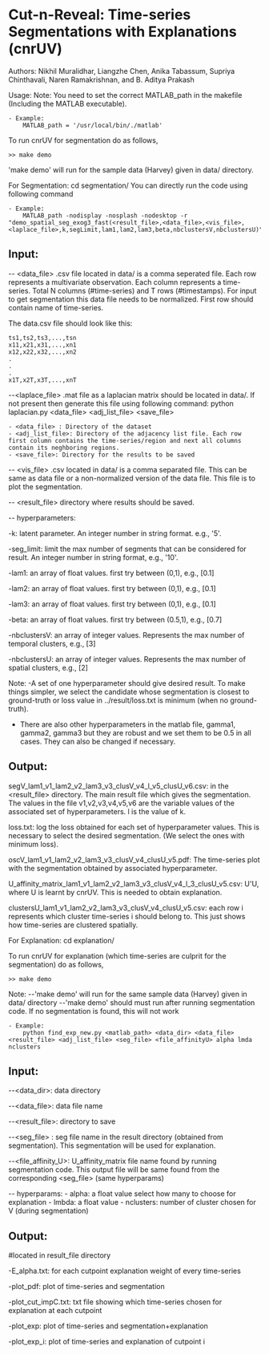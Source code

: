 Cut-n-Reveal: Time-series Segmentations with Explanations (cnrUV)
==========================================================================

Authors: Nikhil Muralidhar, Liangzhe Chen, Anika Tabassum, Supriya Chinthavali, Naren Ramakrishnan, and B. Aditya Prakash

Usage:
Note: You need to set the correct MATLAB_path in the makefile (Including the MATLAB executable).
```
- Example:
    MATLAB_path = '/usr/local/bin/./matlab'
```
To run cnrUV for segmentation do as follows,
```
>> make demo  
```
'make demo' will run for the sample data (Harvey) given in data/ directory.


For Segmentation: cd segmentation/
You can directly run the code using following command
```
- Example: 
    MATLAB_path -nodisplay -nosplash -nodesktop -r "demo_spatial_seg_exog3_fast(<result_file>,<data_file>,<vis_file>,<laplace_file>,k,segLimit,lam1,lam2,lam3,beta,nbclustersV,nbclustersU)"
```

Input: 
------
-- <data_file> .csv file located in data/ is a comma seperated file. Each row represents a multivariate observation. Each column represents a time-series. Total N columns (#time-series) and T rows (#timestamps). For input to get segmentation this data file needs to be normalized. First row should contain name of time-series.

The data.csv file should look like this:
```
ts1,ts2,ts3,...,tsn
x11,x21,x31,...,xn1
x12,x22,x32,...,xn2
.
.
.
x1T,x2T,x3T,...,xnT
```

--<laplace_file> .mat file as a laplacian matrix should be located in data/. If not present then generate this file using following command:
python laplacian.py <data_file> <adj_list_file> <save_file>  

	- <data_file> : Directory of the dataset
	- <adj_list_file>: Directory of the adjacency list file. Each row first column contains the time-series/region and next all columns contain its neghboring regions.
	- <save_file>: Directory for the results to be saved   

-- <vis_file> .csv located in data/ is a comma separated file. This can be same as data file or a non-normalized version of the data file. This file is to plot the segmentation.

-- <result_file> directory where results should be saved.

-- hyperparameters:
   
   -k: latent parameter. An integer number in string format. e.g., '5'.  
   
   -seg_limit: limit the max number of segments that can be considered for result. An integer number in string format, e.g., '10'.
   
   -lam1: an array of float values. first try between (0,1), e.g., [0.1] 
   
   -lam2: an array of float values. first try between (0,1), e.g., [0.1] 
   
   -lam3: an array of float values. first try between (0,1), e.g., [0.1] 
   
   -beta: an array of float values. first try between (0.5,1), e.g., [0.7] 
   
   -nbclustersV: an array of integer values. Represents the max number of temporal clusters, e.g., [3] 
   
   -nbclustersU: an array of integer values. Represents the max number of spatial clusters, e.g., [2]

Note: 
-A set of one hyperparameter should give desired result. To make things simpler, we select the candidate whose segmentation is closest to ground-truth or loss value in ../result/loss.txt is minimum (when no ground-truth).
- There are also other hyperparameters in the matlab file, gamma1, gamma2, gamma3 but they are robust and we set them to be 0.5 in all cases. They can also be changed if necessary.

Output:
-------
segV_lam1_v1_lam2_v2_lam3_v3_clusV_v4_l_v5_clusU_v6.csv: in the <result_file> directory. The main result file which gives the segmentation. The values in the file v1,v2,v3,v4,v5,v6 are the variable values of the associated set of hyperparameters. l is the value of k.

loss.txt: log the loss obtained for each set of hyperparameter values. This is necessary to select the desired segmentation. (We select the ones with minimum loss).

oscV_lam1_v1_lam2_v2_lam3_v3_clusV_v4_clusU_v5.pdf: The time-series plot with the segmentation obtained by associated hyperparameter.

U_affinity_matrix_lam1_v1_lam2_v2_lam3_v3_clusV_v4_l_3_clusU_v5.csv: U'U, where U is learnt by cnrUV. This is needed to obtain explanation.

clustersU_lam1_v1_lam2_v2_lam3_v3_clusV_v4_clusU_v5.csv: each row i represents which cluster time-series i should belong to. This just shows how time-series are clustered spatially.

For Explanation: cd explanation/

To run cnrUV for explanation (which time-series are culprit for the segmentation) do as follows,
```
>> make demo 
```
Note:
--'make demo' will run for the same sample data (Harvey) given in data/ directory
--'make demo' should must run after running segmentation code. If no segmentation is found, this will not work

```
- Example: 
    python find_exp_new.py <matlab_path> <data_dir> <data_file> <result_file> <adj_list_file> <seg_file> <file_affinityU> alpha lmda nclusters
```

Input:
-------
--<data_dir>: data directory

--<data_file>: data file name

--<result_file>: directory to save

--<seg_file> : seg file name in the result directory (obtained from segmentation). This segmentation will be used for explanation.

--<file_affinity_U>: U_affinity_matrix file name found by running segmentation code. This output file will be same found from the corresponding <seg_file> (same hyperparams)

-- hyperparams:
    - alpha: a float value select how many to choose for explanation
    - lmbda: a float value
    - nclusters: number of cluster chosen for V (during segmentation)

Output:
-------
 #located in result_file directory

-E_alpha.txt: for each cutpoint explanation weight of every time-series

-plot_pdf: plot of time-series and segmentation

-plot_cut_impC.txt: txt file showing which time-series chosen for explanation at each cutpoint

-plot_exp: plot of time-series and segmentation+explanation

-plot_exp_i: plot of time-series and explanation of cutpoint i